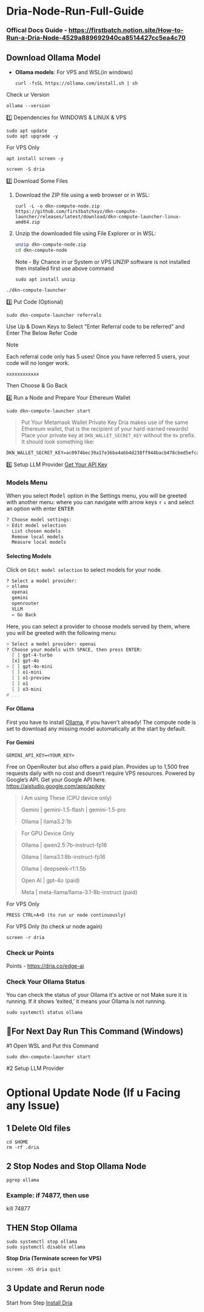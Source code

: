 # Dria-Node-Run-Full-Guide

### Offical Docs Guide - https://firstbatch.notion.site/How-to-Run-a-Dria-Node-4529a889692940ca8514427cc5ea4c70

## Download Ollama Model

- **Ollama models**: For VPS and WSL(in windows)

  ```
  curl -fsSL https://ollama.com/install.sh | sh
  ```
  
 Check ur Version 
  ```
  ollama --version
  ```

1️⃣ Dependencies for WINDOWS & LINUX & VPS
```
sudo apt update
sudo apt upgrade -y
```

For VPS Only
```
apt install screen -y
```
```
screen -S dria
```

2️⃣ Download Some Files
1. Download the ZIP file using a web browser or in WSL:
   ```
   curl -L -o dkn-compute-node.zip https://github.com/firstbatchxyz/dkn-compute-launcher/releases/latest/download/dkn-compute-launcher-linux-amd64.zip
   ```
2. Unzip the downloaded file using File Explorer or in WSL:
   ```sh
   unzip dkn-compute-node.zip
   cd dkn-compute-node
   ```
   Note - By Chance in ur System or VPS UNZIP software is not installed then installed first use above command
   ```
   sudo apt install unzip
   ```
```
./dkn-compute-launcher
```

3️⃣ Put Code (Optional)
```
sudo dkn-compute-launcher referrals
```
Use Up & Down Keys to Select "Enter Referral code to be referred" and Enter The Below Refer Code
> [!NOTE]
>
> Each referral code only has 5 uses! Once you have referred 5 users, your code will no longer work.
```
xxxxxxxxxxxx
```
Then Choose & Go Back

4️⃣ Run a Node and Prepare Your Ethereum Wallet
```
sudo dkn-compute-launcher start
```

> Put Your Metamask Wallet Private Key
> Dria makes use of the same Ethereum wallet, that is the recipient of your hard-earned rewards! Place your private key at `DKN_WALLET_SECRET_KEY` without the `0x` prefix. It should look something like:

```
DKN_WALLET_SECRET_KEY=ac0974bec39a17e36ba4a6b4d238ff944bacb478cbed5efcae784d7bf4f2ff80
```

5️⃣ Setup LLM Provider [Get Your API Key](docs/Top-LLM-Models.md)

### Models Menu

When you select <kbd>Model</kbd> option in the Settings menu, you will be greeted with another menu:
where you can navigate with arrow keys <kbd>↑</kbd> <kbd>↓</kbd> and select an option with enter <kbd>ENTER</kbd>

```py
? Choose model settings:
> Edit model selection
  List chosen models
  Remove local models
  Measure local models
```

#### Selecting Models

Click on `Edit model selection` to select models for your node.

```sh
? Select a model provider:
> ollama
  openai
  gemini
  openrouter
  VLLM
  ← Go Back
```

Here, you can select a provider to choose models served by them, where you will be greeted with the following menu:

```sh
> Select a model provider: openai
? Choose your models with SPACE, then press ENTER:
  [ ] gpt-4-turbo
  [x] gpt-4o
> [ ] gpt-4o-mini
  [ ] o1-mini
  [ ] o1-preview
  [ ] o1
  [ ] o3-mini
# ...
```

#### For Ollama

First you have to install [Ollama](https://ollama.com/download), if you haven't already! The compute node is set to download any missing model automatically at the start by default.

#### For Gemini

```
GEMINI_API_KEY=<YOUR_KEY>
```
Free on OpenRouter but also offers a paid plan. Provides up to 1,500 free requests daily with no cost and doesn’t require VPS resources. Powered by Google’s API. Get your Google API here. https://aistudio.google.com/app/apikey

> I Am using These (CPU device only)
> 
> Gemini | gemini-1.5-flash | gemini-1.5-pro
> 
> Ollama | llama3.2:1b

> For GPU Device Only
> 
> Ollama | qwen2.5:7b-instruct-fp16
> 
> Ollama | llama3.1:8b-instruct-fp16
> 
> Ollama | deepseek-r1:1.5b
> 
> Open AI | gpt-4o (paid)
> 
> Meta | meta-llama/llama-3.1-8b-instruct (paid)

For VPS Only
```
PRESS CTRL+A+D (to run ur node continuously)
```
For VPS Only (to check ur node again)
```
screen -r dria
```

### Check ur Points

Points - https://dria.co/edge-ai

### Check Your Ollama Status
You can check the status of your Ollama it's active or not
Make sure it is running. If it shows ‘exited,’ it means your Ollama is not running.
```
sudo systemctl status ollama
```

## 🔶For Next Day Run This Command (Windows)

#1 Open WSL and Put this Command 
```
sudo dkn-compute-launcher start
```
#2 Setup LLM Provider


# Optional Update Node (If u Facing any Issue)
## 1 Delete Old files
```
cd $HOME
rm -rf .dria
```

## 2 Stop Nodes and Stop Ollama Node
```
pgrep ollama
```
### Example: if 74877, then use
kill 74877

## THEN Stop Ollama
```
sudo systemctl stop ollama
sudo systemctl disable ollama
```

**Stop Dria (Terminate screen for VPS)**
```console
screen -XS dria quit
```

## 3 Update and Rerun node
Start from Step [Install Dria](https://github.com/somyakantdash/Dria-Node-Run-Full-Guide/)
